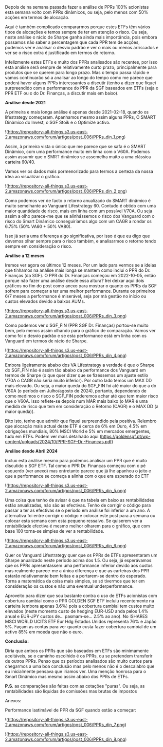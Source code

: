 Depois de na semana passada fazer a análise de PPRs 100% acionistas esta semana volto com PPRs dinâmicos, ou seja, pelo menos com 50% acções em termos de alocação.

Aqui é também complicado compararmos porque estes ETFs têm vários tipos de alocações e temos sempre de ter em atenção o risco. Ou seja, neste análise o rácio de Sharpe ganha ainda mais importância, pois embora possamos não saber a percentagem que cada PPR tem de acções, podemos ver e analisar o desvio padrão e ver o mais ou menos arriscados e ver se o risco extra é justificado em termos de retorno.

Infelizmente estes ETFs e muito dos PPRs analisados são recentes, por isso esta análise será sempre de relativamente curto prazo, principalmente para produtos que se querem para longo prazo. Mas o tempo passa rápido e vamos continuarão só a analisar ao longo do tempo como me parece que poderá haver alguns PPRs interessantes a discutir (tenho a dizer que fiquei surpreendido com a performance do PPR da SGF baseados em ETFs (seja o PPR ETF ou o do Dr. Finanças, a discutir mais em baixo).

**Análise desde 2021**

A primeira e mais longa análise é apenas desde 2021-02-18, quando os lifestrategy começaram. Apanhamos mesmo assim alguns PPRs, O SMART Dinâmico do Invest, o SGF Stoik e o Optimize activo.

!(https://repository-all-things.s3.us-east-2.amazonaws.com/forum/artigos/post_006/PPRs_din_1.png)

Assim, à primeira vista o único que me parece que se safa é o SMART Dinâmico, com uma performance muito em linha com o V60A. Podemos assim assumir que o SMRT dinâmico se assemelha muito a uma clássica carteira 60/40.

Vamos ver os dados mais pormenorizado para termos a certeza da nossa idea ao visualizar o gráfico.

!(https://repository-all-things.s3.us-east-2.amazonaws.com/forum/artigos/post_006/PPRs_din_2.png)

Como podemos ver de facto o retorno anualizado do SMART dinâmico é muito semelhante ao Vanguard Lifestrategy 60. Contudo é obtido com uma maior quantidade de risco, mais em linha com um possível V70A. Ou seja assim a olho parece-me que se alinhássemos o risco dos Vanguard com o risco do Smart Dinâmico conseguiríamos algo com um CAGR a rondar os 6.75% (50% VA60 + 50% VA80).

Isso já seria uma diferença algo significativa, por isso é que eu digo que devemos olhar sempre para o risco também, e analisarmos o retorno tendo sempre em consideração o risco.

**Análise a 12 meses**

Iremos ver agora os últimos 12 meses. Por um lado para vermos se a ideias que tínhamos na análise mais longa se mantem como incluí o PPR do Dr. Finanças (da SGF). O PPR do Dr. Finanças começou em 2022-10-05, então porque não fazer uma análise desde essa altura? Irei deixar aqui dois gráficos no fim do post como anexo para mostrar o quanto os PPRs da SGF sofrem para começar a ter uma melhor performance. Durante os primeiros 6/7 meses a performance é miserável, seja por má gestão no início ou custos elevados devido a baixos AUMs.

!(https://repository-all-things.s3.us-east-2.amazonaws.com/forum/artigos/post_006/PPRs_din_3.png)

Como podemos ver o SGF_FIN (PPR SGF Dr. Finanças) portou-se muito bem, pelo menos assim olhando para o gráfico de comparação. Vamos ver como foi o desvio padrão e se esta performance está em linha com os Vanguard em termos de rácio de Sharpe.

!(https://repository-all-things.s3.us-east-2.amazonaws.com/forum/artigos/post_006/PPRs_din_4.png)

Embora ligeiramente abaixo dos VA Lifestrategy a verdade é que o Sharpe do SGF_FIN não é assim tão abaixo da performance dos Vanguard em termos de Sharpe (o que quer dizer que se fizéssemos um ajuste estilo V70A o CAGR não seria muito inferior). Por outro lado temos um MAX DD mais elevado. Ou seja, a maior queda do SGF_FIN foi até maior do que a do V60A (o período em Julho/agosto de 2024), portanto, dependendo de como medimos o risco o SGF_FIN poderemos achar até que tem maior risco que o V60A. Isso reflete-se depois num MAR mais baixo (o MAR é uma medida de risco que tem em consideração o Retorno (CAGR) e o MAX DD (a maior queda)).

Dito isto, tenho que admitir que fiquei surpreendido pela positiva. Relembro que alocação mais actual deste ETF é cerca de 6% em Ouro, 4.5% em obrigações mundiais, 80% MSCI World e 5% em mercados emergentes, tudo em ETFs. Podem ver mais detalhado aqui (https://goldensgf.pt/wp-content/uploads/2024/10/PPR-SGF-Dr.-Financas.pdf)

**Análise desde Abril 2024**

Incluo esta análise mesmo para podemos analisar um PPR que é muito discutido o SGF ETF. Tal como o PPR Dr. Finanças começou com o pé esquerdo (ver anexo) mas entretanto parece que já lhe apanhou o jeito e que a performance se começa a alinha com o que era esperado do ETF

!(https://repository-all-things.s3.us-east-2.amazonaws.com/forum/artigos/post_006/PPRs_din_5.png)

Uma coisa que tenho de avisar é que na tabela em baixo as rentabilidades estão anualizadas, não são as efectivas. Tenho de corrigir o código para passar a ter as efectivas se o período em análise foi inferior a um ano. A alternativa foi entre corrigir o código e colocar este post para a semana ou colocar esta semana com esta pequeno ressalvo. Se quiserem ver a rentabilidade efectiva é mesmo melhor olharem para o gráfico, que com base 100 torna-se simples de ver a rentabilidade.

!(https://repository-all-things.s3.us-east-2.amazonaws.com/forum/artigos/post_006/PPRs_din_6.png)

Quer os Vanguard Lifestrategy quer que os PPRs de ETFs apresentaram um Sharpe anualizado neste período acima dos 1.5. Ou seja, já esperávamos que os PPRs apresentassem uma performance inferior devido aos custos mas realmente parece-me a única diferença e que as carteiras dos PPR estarão relativamente bem feitas e a portarem-se dentro do esperado. Torna a matemática da coisa mais simples, se só tivermos que ter em consideração os custos e não uma eventual underperformance.

Aproveito para dizer que sou bastante contra o uso de ETFs acionistas com cobertura cambial como o PPR GOLDEN SGF ETF incluiu recentemente na carteira (embora apenas 3.6%) pois a cobertura cambial tem custos muito elevados (neste momento custo de hedging EUR-USD anda pelos 1.4% anual e EUR-JPY custos de... pasmam-se... 2.5% ao ano). No ISHARES MSCI WORLD UCITS ETF Eur Hdg Estados Unidos representa 76% e Japão 5%. Façam as contas para ver quanto custa fazer cobertura cambial de um activo 85% em moeda que não o euro.

**Conclusão:**

Diria que ambos os PPRs que são baseados em ETFs são minimamente aceitáveis, se o caminho escolhido é os PPRs, ou se pretendem transferir de outros PPRs. Penso que os períodos analisados são muito curtos para chegarmos a uma boa conclusão mas pelo menos não é o descalabro que eu inicialmente pensava que iriamos ver. Uma menção honrosa para o Smart Dinâmico mas mesmo assim abaixo dos PPRs de ETFs.

**P.S.** as comparações são feitas com as cotações "puras". Ou seja, as rentabilidades são liquidas de comissões mas brutas de impostos

Anexos:

Performance lastimável de PPR da SGF quando estão a começar:

!(https://repository-all-things.s3.us-east-2.amazonaws.com/forum/artigos/post_006/PPRs_din_7.png)

!(https://repository-all-things.s3.us-east-2.amazonaws.com/forum/artigos/post_006/PPRs_din_8.png)

